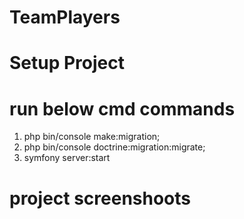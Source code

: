 # TeamPlayers
# Setup Project
# run below cmd commands
1. php bin/console make:migration;
2. php bin/console doctrine:migration:migrate;
3. symfony server:start
# project screenshoots
